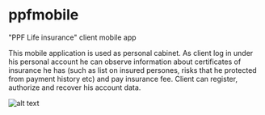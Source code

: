 # ppfmobile
"PPF Life insurance" client mobile app

This mobile application is used as personal cabinet. 
As client log in under his personal account he can observe information about certificates of insurance he has (such as list
on insured persones, risks that he protected from payment history etc) and pay insurance fee.
Client can register, authorize and recover his account data. 

![alt text](https://github.com/Gaever/ppfmobile/blob/master/4.%20Payment.png)
